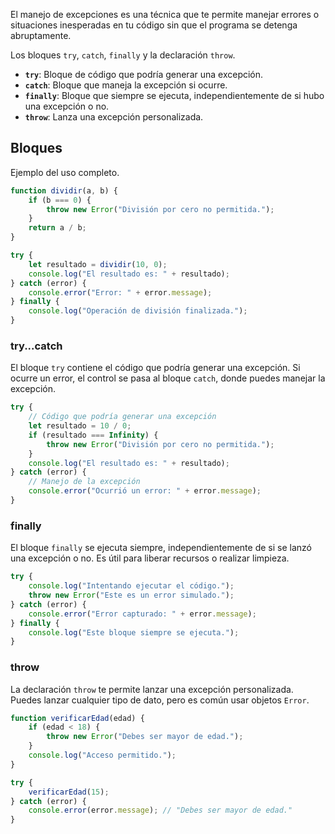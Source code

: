 El manejo de excepciones es una técnica que te permite manejar errores o situaciones inesperadas en tu código sin que el programa se detenga abruptamente.

Los bloques `try`, `catch`, `finally` y la declaración `throw`.

- **`try`**: Bloque de código que podría generar una excepción.
- **`catch`**: Bloque que maneja la excepción si ocurre.
- **`finally`**: Bloque que siempre se ejecuta, independientemente de si hubo una excepción o no.
- **`throw`**: Lanza una excepción personalizada.

## Bloques

Ejemplo del uso completo.
```js
function dividir(a, b) {
    if (b === 0) {
        throw new Error("División por cero no permitida.");
    }
    return a / b;
}

try {
    let resultado = dividir(10, 0);
    console.log("El resultado es: " + resultado);
} catch (error) {
    console.error("Error: " + error.message);
} finally {
    console.log("Operación de división finalizada.");
}
```

### try...catch
El bloque `try` contiene el código que podría generar una excepción. Si ocurre un error, el control se pasa al bloque `catch`, donde puedes manejar la excepción.

```js
try {
    // Código que podría generar una excepción
    let resultado = 10 / 0;
    if (resultado === Infinity) {
        throw new Error("División por cero no permitida.");
    }
    console.log("El resultado es: " + resultado);
} catch (error) {
    // Manejo de la excepción
    console.error("Ocurrió un error: " + error.message);
}
```

### finally
El bloque `finally` se ejecuta siempre, independientemente de si se lanzó una excepción o no. Es útil para liberar recursos o realizar limpieza.

```js
try {
    console.log("Intentando ejecutar el código.");
    throw new Error("Este es un error simulado.");
} catch (error) {
    console.error("Error capturado: " + error.message);
} finally {
    console.log("Este bloque siempre se ejecuta.");
}
```


### throw
La declaración `throw` te permite lanzar una excepción personalizada. Puedes lanzar cualquier tipo de dato, pero es común usar objetos `Error`.

```js
function verificarEdad(edad) {
    if (edad < 18) {
        throw new Error("Debes ser mayor de edad.");
    }
    console.log("Acceso permitido.");
}

try {
    verificarEdad(15);
} catch (error) {
    console.error(error.message); // "Debes ser mayor de edad."
}
```

